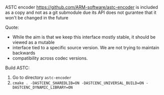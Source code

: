 ASTC encoder https://github.com/ARM-software/astc-encoder is included as a copy and not as a git submodule due its API does not gurantee that it won't be changed in the future

Quote:
 * While the aim is that we keep this interface mostly stable, it should be viewed as a mutable
 * interface tied to a specific source version. We are not trying to maintain backwards
 * compatibility across codec versions.

 Build ASTC: 
 1. Go to directory `astc-encoder`
 2. `cmake . -DASTCENC_SHAREDLIB=ON -DASTCENC_UNIVERSAL_BUILD=ON -DASTCENC_DYNAMIC_LIBRARY=ON`